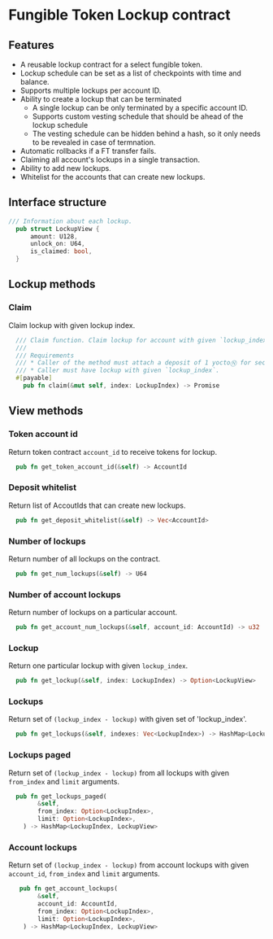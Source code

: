 # Fungible Token Lockup contract

## Features

- A reusable lockup contract for a select fungible token.
- Lockup schedule can be set as a list of checkpoints with time and balance.
- Supports multiple lockups per account ID.
- Ability to create a lockup that can be terminated
  - A single lockup can be only terminated by a specific account ID.
  - Supports custom vesting schedule that should be ahead of the lockup schedule
  - The vesting schedule can be hidden behind a hash, so it only needs to be revealed in case of termnation.
- Automatic rollbacks if a FT transfer fails.
- Claiming all account's lockups in a single transaction.
- Ability to add new lockups.
- Whitelist for the accounts that can create new lockups.

## Interface structure

```rust
/// Information about each lockup. 
  pub struct LockupView {
      amount: U128,
      unlock_on: U64,
      is_claimed: bool,
  }
```

## Lockup methods

### Claim
Claim lockup with given lockup index.

```rust
  /// Claim function. Claim lockup for account with given `lockup_index`.
  /// 
  /// Requirements
  /// * Caller of the method must attach a deposit of 1 yoctoⓃ for security purposes.
  /// * Caller must have lockup with given `lockup_index`.
  #[payable]
    pub fn claim(&mut self, index: LockupIndex) -> Promise 
```

## View methods

### Token account id
Return token contract `account_id` to receive tokens for lockup.

```rust
  pub fn get_token_account_id(&self) -> AccountId
```

### Deposit whitelist 
Return list of AccoutIds that can create new lockups.

```rust
  pub fn get_deposit_whitelist(&self) -> Vec<AccountId>
```

### Number of lockups
Return number of all lockups on the contract.

```rust 
  pub fn get_num_lockups(&self) -> U64
```

### Number of account lockups
Return number of lockups on a particular account.

```rust 
  pub fn get_account_num_lockups(&self, account_id: AccountId) -> u32
```

### Lockup
Return one particular lockup with given `lockup_index`.

```rust 
  pub fn get_lockup(&self, index: LockupIndex) -> Option<LockupView>
```

### Lockups
Return set of `(lockup_index - lockup)` with given set of 'lockup_index'.

```rust
  pub fn get_lockups(&self, indexes: Vec<LockupIndex>) -> HashMap<LockupIndex, LockupView>
```

### Lockups paged
Return set of `(lockup_index - lockup)` from all lockups with given `from_index` and `limit` arguments.

```rust
  pub fn get_lockups_paged(
        &self,
        from_index: Option<LockupIndex>,
        limit: Option<LockupIndex>,
    ) -> HashMap<LockupIndex, LockupView>
```

### Account lockups
Return set of `(lockup_index - lockup)` from account lockups with given `account_id`, `from_index` and `limit` arguments.

```rust 
   pub fn get_account_lockups(
        &self,
        account_id: AccountId,
        from_index: Option<LockupIndex>,
        limit: Option<LockupIndex>,
    ) -> HashMap<LockupIndex, LockupView> 
```

